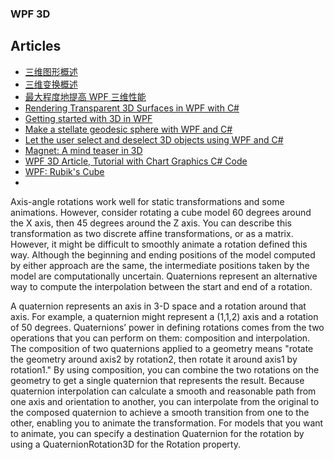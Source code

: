 ### WPF 3D

## Articles
- [三维图形概述](https://msdn.microsoft.com/zh-cn/library/ms747437%28v=vs.110%29.aspx?f=255&MSPPError=-2147217396)
- [三维变换概述](https://msdn.microsoft.com/zh-cn/library/ms753347(v=vs.110).aspx)
- [最大程度地提高 WPF 三维性能](https://msdn.microsoft.com/zh-cn/library/bb613553(v=vs.110).aspx)
- [Rendering Transparent 3D Surfaces in WPF with C#](http://xoax.net/blog/rendering-transparent-3d-surfaces-in-wpf-with-c/)
- [Getting started with 3D in WPF](http://www.barth-dev.de/getting-started-3d-wpf/)
- [Make a stellate geodesic sphere with WPF and C#](http://csharphelper.com/blog/2015/12/make-a-stellate-geodesic-sphere-with-wpf-and-c/)
- [Let the user select and deselect 3D objects using WPF and C#](http://csharphelper.com/blog/2014/10/let-the-user-select-and-deselect-3d-objects-using-wpf-and-c/)
- [Magnet: A mind teaser in 3D](https://www.codeproject.com/Articles/679993/Magnet-A-mind-teaser-in-D)
- [WPF 3D Article, Tutorial with Chart Graphics C# Code](http://www.ucancode.net/WPF-3D-Article-Tutorial-with-Chart-Graphics-CSharp-Code.htm)
- [WPF: Rubik's Cube](https://www.codeproject.com/Articles/322872/WPF-Rubiks-Cube)
- 

Axis-angle rotations work well for static transformations and some animations. However, consider rotating a cube model 60 degrees around the X axis, then 45 degrees around the Z axis. You can describe this transformation as two discrete affine transformations, or as a matrix. However, it might be difficult to smoothly animate a rotation defined this way. Although the beginning and ending positions of the model computed by either approach are the same, the intermediate positions taken by the model are computationally uncertain. Quaternions represent an alternative way to compute the interpolation between the start and end of a rotation.

A quaternion represents an axis in 3-D space and a rotation around that axis. For example, a quaternion might represent a (1,1,2) axis and a rotation of 50 degrees. Quaternions’ power in defining rotations comes from the two operations that you can perform on them: composition and interpolation. The composition of two quaternions applied to a geometry means "rotate the geometry around axis2 by rotation2, then rotate it around axis1 by rotation1." By using composition, you can combine the two rotations on the geometry to get a single quaternion that represents the result. Because quaternion interpolation can calculate a smooth and reasonable path from one axis and orientation to another, you can interpolate from the original to the composed quaternion to achieve a smooth transition from one to the other, enabling you to animate the transformation. For models that you want to animate, you can specify a destination Quaternion for the rotation by using a QuaternionRotation3D for the Rotation property.